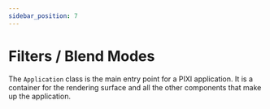 ```yaml
---
sidebar_position: 7
---
```


# Filters / Blend Modes

The `Application` class is the main entry point for a PIXI application. It is a container for the rendering surface and all the other components that make up the application.
